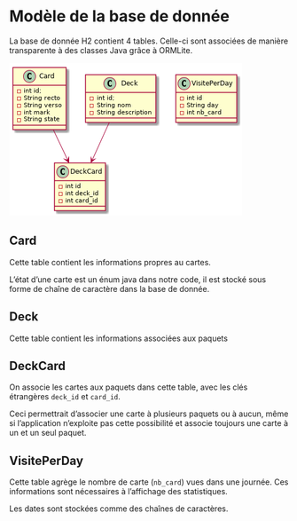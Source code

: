 # Modèle de la base de donnée

La base de donnée H2 contient 4 tables. Celle-ci sont associées de manière
transparente à des classes Java grâce à ORMLite.

![Schéma de donnée](modele_donnee.png)

## Card

Cette table contient les informations propres au cartes.

L’état d’une carte est un énum java dans notre code, il est stocké sous forme de chaîne de caractère dans la base de donnée.

## Deck

Cette table contient les informations associées aux paquets

## DeckCard

On associe les cartes aux paquets dans cette table, avec les clés étrangères
`deck_id` et `card_id`.

Ceci permettrait d’associer une carte à plusieurs paquets ou à aucun, même si
l’application n’exploite pas cette possibilité et associe toujours une carte à
un et un seul paquet.

## VisitePerDay

Cette table agrège le nombre de carte (`nb_card`) vues dans une journée. Ces informations
sont nécessaires à l’affichage des statistiques.

Les dates sont stockées comme des chaînes de caractères.
